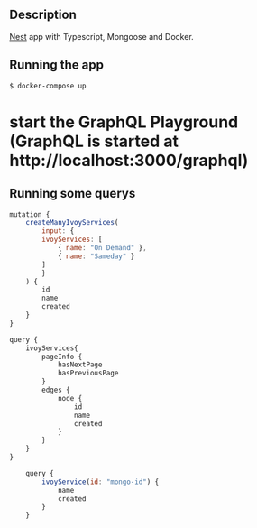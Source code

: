## Description

[Nest](https://github.com/nestjs/nest) app with Typescript, Mongoose and Docker.

## Running the app

```bash
$ docker-compose up
```

# start the GraphQL Playground (GraphQL is started at http://localhost:3000/graphql)

## Running some querys

```js
mutation {
    createManyIvoyServices(
        input: {
        ivoyServices: [
            { name: "On Demand" },
            { name: "Sameday" }
        ]
        }
    ) {
        id
        name
        created
    }
}
```

```js
query {
    ivoyServices{
        pageInfo {
            hasNextPage
            hasPreviousPage
        }
        edges {
            node {
                id
                name
                created
            }
        }
    }
}
```

```js
    query {
        ivoyService(id: "mongo-id") {
            name
            created
        }
    }
```